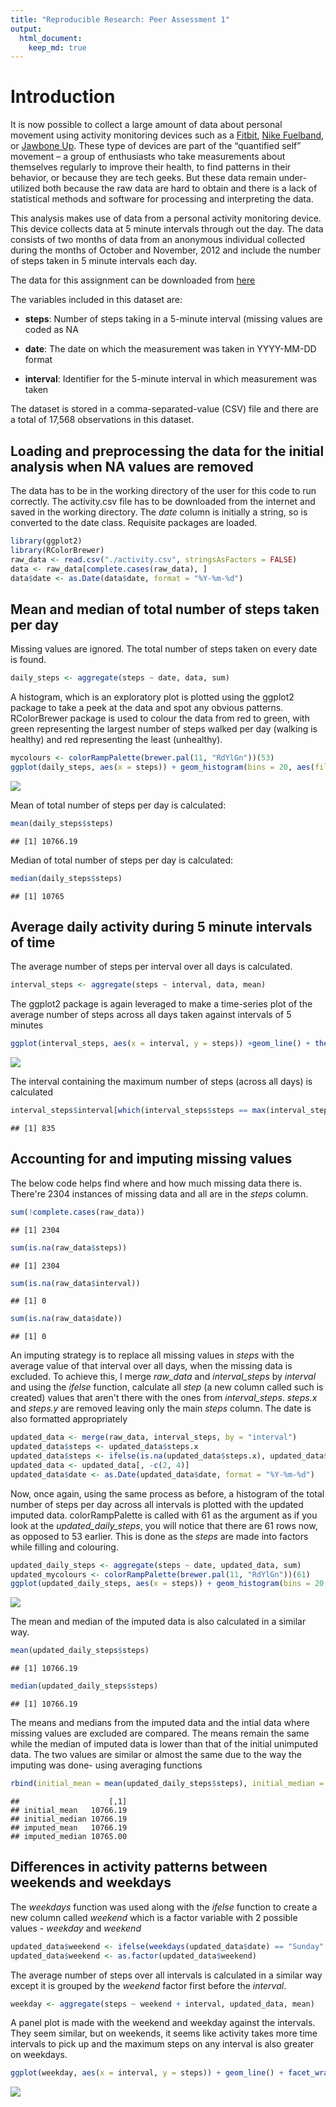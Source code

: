 ```yaml
---
title: "Reproducible Research: Peer Assessment 1"
output: 
  html_document:
    keep_md: true
---
```



# Introduction
It is now possible to collect a large amount of data about personal movement using activity monitoring devices such as a [Fitbit](https://www.fitbit.com/in/home), [Nike Fuelband](https://www.nike.com/help/a/why-cant-i-sync), or [Jawbone Up](https://jawbone.com/up). These type of devices are part of the “quantified self” movement – a group of enthusiasts who take measurements about themselves regularly to improve their health, to find patterns in their behavior, or because they are tech geeks. But these data remain under-utilized both because the raw data are hard to obtain and there is a lack of statistical methods and software for processing and interpreting the data.

This analysis makes use of data from a personal activity monitoring device. This device collects data at 5 minute intervals through out the day. The data consists of two months of data from an anonymous individual collected during the months of October and November, 2012 and include the number of steps taken in 5 minute intervals each day.

The data for this assignment can be downloaded from [here](https://d396qusza40orc.cloudfront.net/repdata%2Fdata%2Factivity.zip)

The variables included in this dataset are:

- **steps**: Number of steps taking in a 5-minute interval (missing values are coded as NA

- **date**: The date on which the measurement was taken in YYYY-MM-DD format

- **interval**: Identifier for the 5-minute interval in which measurement was taken

The dataset is stored in a comma-separated-value (CSV) file and there are a total of 17,568 observations in this dataset.

## Loading and preprocessing the data for the initial analysis when NA values are removed
The data has to be in the working directory of the user for this code to run correctly. The activity.csv file has to be downloaded from the internet and saved in the working directory. The *date* column is initially a string, so is converted to the date class. Requisite packages are loaded.

```r
library(ggplot2)
library(RColorBrewer)
raw_data <- read.csv("./activity.csv", stringsAsFactors = FALSE)
data <- raw_data[complete.cases(raw_data), ]
data$date <- as.Date(data$date, format = "%Y-%m-%d")
```

## Mean and median of total number of steps taken per day

Missing values are ignored. The total number of steps taken on every date is found.

```r
daily_steps <- aggregate(steps ~ date, data, sum)
```

A histogram, which is an exploratory plot is plotted using the ggplot2 package to take a peek at the data and spot any obvious patterns. RColorBrewer package is used to colour the data from red to green, with green representing the largest number of steps walked per day (walking is healthy) and red representing the least (unhealthy).

```r
mycolours <- colorRampPalette(brewer.pal(11, "RdYlGn"))(53)
ggplot(daily_steps, aes(x = steps)) + geom_histogram(bins = 20, aes(fill = as.factor(steps), color = as.factor(steps))) +  theme_classic() + scale_fill_manual(values = mycolours) + scale_color_manual(values = mycolours) + xlab("Number of Steps Taken") + ggtitle("Total Number of Steps Taken in a Day") + theme(legend.position = "none") + ylab("Count") 
```

![](PA1_template_files/figure-html/unnamed-chunk-3-1.png)<!-- -->

Mean of total number of steps per day is calculated:

```r
mean(daily_steps$steps)
```

```
## [1] 10766.19
```
Median of total number of steps per day is calculated:

```r
median(daily_steps$steps)
```

```
## [1] 10765
```

## Average daily activity during 5 minute intervals of time
The average number of steps per interval over all days is calculated.

```r
interval_steps <- aggregate(steps ~ interval, data, mean)
```
The ggplot2 package is again leveraged to make a time-series plot of the average number of steps across all days taken against intervals of 5 minutes

```r
ggplot(interval_steps, aes(x = interval, y = steps)) +geom_line() + theme_classic() + xlab("Interval (5 minutes)") + ylab("Total Number of Steps") + ggtitle("Total Steps per interval averaged across all days")
```

![](PA1_template_files/figure-html/unnamed-chunk-7-1.png)<!-- -->

The interval containing the maximum number of steps (across all days) is calculated

```r
interval_steps$interval[which(interval_steps$steps == max(interval_steps$steps))]
```

```
## [1] 835
```


## Accounting for and imputing missing values
The below code helps find where and how much missing data there is. There're 2304 instances of missing data and all are in the *steps* column. 

```r
sum(!complete.cases(raw_data))
```

```
## [1] 2304
```

```r
sum(is.na(raw_data$steps))
```

```
## [1] 2304
```

```r
sum(is.na(raw_data$interval))
```

```
## [1] 0
```

```r
sum(is.na(raw_data$date))
```

```
## [1] 0
```
An imputing strategy is to replace all missing values in *steps* with the average value of that interval over all days, when the missing data is excluded. 
To achieve this, I merge *raw_data* and *interval_steps* by *interval* and using the *ifelse* function, calculate all *step* (a new column called such is created) values that aren't there with the ones from *interval_steps*. *steps.x* and *steps.y* are removed leaving only the main *steps* column. The date is also formatted appropriately

```r
updated_data <- merge(raw_data, interval_steps, by = "interval")
updated_data$steps <- updated_data$steps.x
updated_data$steps <- ifelse(is.na(updated_data$steps.x), updated_data$steps.y, updated_data$steps.x)
updated_data <- updated_data[, -c(2, 4)]
updated_data$date <- as.Date(updated_data$date, format = "%Y-%m-%d")
```
Now, once again, using the same process as before, a histogram of the total number of steps per day across all intervals is plotted with the updated imputed data. colorRampPalette is called with 61 as the argument as if you look at the *updated_daily_steps*, you will notice that there are 61 rows now, as opposed to 53 earlier. This is done as the *steps* are made into factors while filling and colouring. 

```r
updated_daily_steps <- aggregate(steps ~ date, updated_data, sum)
updated_mycolours <- colorRampPalette(brewer.pal(11, "RdYlGn"))(61)
ggplot(updated_daily_steps, aes(x = steps)) + geom_histogram(bins = 20, aes(fill = as.factor(steps), color = as.factor(steps))) +  theme_classic() + scale_fill_manual(values = updated_mycolours) + scale_color_manual(values = updated_mycolours) + xlab("Number of Steps Taken") + ggtitle("Total Number of Steps Taken in a Day") + theme(legend.position = "none") + ylab("Count") 
```

![](PA1_template_files/figure-html/unnamed-chunk-11-1.png)<!-- -->

The mean and median of the imputed data is also calculated in a similar way.

```r
mean(updated_daily_steps$steps)
```

```
## [1] 10766.19
```

```r
median(updated_daily_steps$steps)
```

```
## [1] 10766.19
```

The means and medians from the imputed data and the intial data where missing values are excluded are compared. The means remain the same while the median of imputed data is lower than that of the initial unimputed data. 
The two values are similar or almost the same due to the way the imputing was done- using averaging functions

```r
rbind(initial_mean = mean(updated_daily_steps$steps), initial_median = median(updated_daily_steps$steps), imputed_mean = mean(daily_steps$steps), imputed_median = median(daily_steps$steps))
```

```
##                    [,1]
## initial_mean   10766.19
## initial_median 10766.19
## imputed_mean   10766.19
## imputed_median 10765.00
```
## Differences in activity patterns between weekends and weekdays
The *weekdays* function was used along with the *ifelse* function to create a new column called *weekend* which is a factor variable with 2 possible values - *weekday* and *weekend*

```r
updated_data$weekend <- ifelse(weekdays(updated_data$date) == "Sunday" | weekdays(updated_data$date) == "Saturday", "weekend", "weekday")
updated_data$weekend <- as.factor(updated_data$weekend)
```
The average number of steps over all intervals is calculated in a similar way except it is grouped by the *weekend* factor first before the *interval*. 

```r
weekday <- aggregate(steps ~ weekend + interval, updated_data, mean)
```
A panel plot is made with the weekend and weekday against the intervals. 
They seem similar, but on weekends, it seems like activity takes more time intervals to pick up and the maximum steps on any interval is also greater on weekdays.

```r
ggplot(weekday, aes(x = interval, y = steps)) + geom_line() + facet_wrap(weekend ~ . , nrow = 2) + theme_classic() + ylab("Number of steps")
```

![](PA1_template_files/figure-html/unnamed-chunk-16-1.png)<!-- -->



